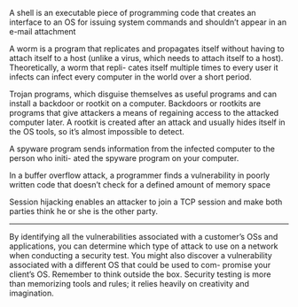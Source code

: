 A shell is an executable piece of programming code that creates an interface to an OS for issuing system commands and shouldn’t appear in an e-mail attachment

A worm is a program that replicates and propagates itself without having to attach itself to a host (unlike a virus, which needs to attach itself to a host).
Theoretically, a worm that repli- cates itself multiple times to every user it infects can infect every computer in the world over a short period.

Trojan programs, which disguise themselves as useful programs and can install a backdoor or rootkit on a computer. Backdoors or rootkits are programs that give attackers a means of regaining access to the attacked computer later. A rootkit is created after an attack and usually hides itself in the OS tools, so it’s almost impossible to detect.

A spyware program sends information from the infected computer to the person who initi- ated the spyware program on your computer.

In a buffer overflow attack, a programmer finds a vulnerability in poorly written code that doesn’t check for a defined amount of memory space

Session hijacking enables an attacker to join a TCP session and make both parties think he or she is the other party.

---

By identifying all the vulnerabilities associated with a customer’s OSs and applications, you can determine which type of attack to use on a network when conducting a security test. You might also discover a vulnerability associated with a different OS that could be used to com- promise your client’s OS. Remember to think outside the box. Security testing is more than memorizing tools and rules; it relies heavily on creativity and imagination.

